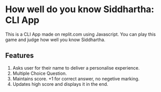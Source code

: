 # How well do you know Siddhartha: CLI App
This is a CLI App made on replit.com using Javascript. You can play this game and judge how well you know Siddhartha. 
## Features
1. Asks user for their name to deliver a personalise experience.
1. Multiple Choice Question.
1. Maintains score. +1 for correct answer, no negetive marking.
1. Updates high score and displays it in the end.




